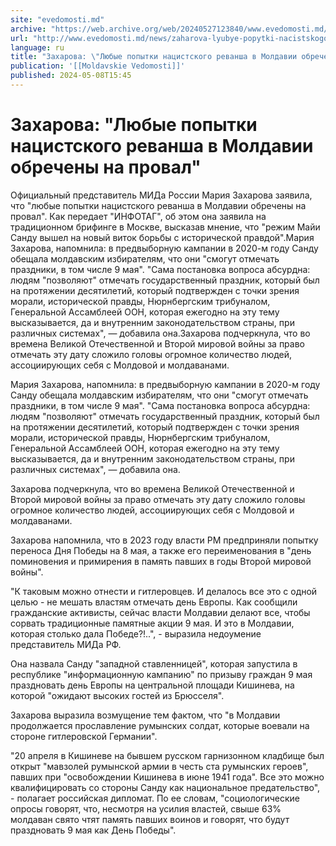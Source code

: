 ```yaml
---
site: "evedomosti.md"
archive: "https://web.archive.org/web/20240527123840/www.evedomosti.md/news/zaharova-lyubye-popytki-nacistskogo-revansha-v-moldavii-obre"
url: "http://www.evedomosti.md/news/zaharova-lyubye-popytki-nacistskogo-revansha-v-moldavii-obre"
language: ru
title: "Захарова: \"Любые попытки нацистского реванша в Молдавии обречены на провал\""
publication: '[[Moldavskie Vedomosti]]'
published: 2024-05-08T15:45
---
```


# Захарова: "Любые попытки нацистского реванша в Молдавии обречены на провал"

Официальный представитель МИДа России Мария Захарова заявила, что "любые попытки нацистского реванша в Молдавии обречены на провал". Как передает "ИНФОТАГ", об этом она заявила на традиционном брифинге в Москве, высказав мнение, что "режим Майи Санду вышел на новый виток борьбы с исторической правдой".Мария Захарова, напомнила: в предвыборную кампании в 2020-м году Санду обещала молдавским избирателям, что они "смогут отмечать праздники, в том числе 9 мая". "Сама постановка вопроса абсурдна: людям "позволяют" отмечать государственный праздник, который был на протяжении десятилетий, который подтвержден с точки зрения морали, исторической правды, Нюрнбергским трибуналом, Генеральной Ассамблеей ООН, которая ежегодно на эту тему высказывается, да и внутренним законодательством страны, при различных системах", — добавила она.Захарова подчеркнула, что во времена Великой Отечественной и Второй мировой войны за право отмечать эту дату сложило головы огромное количество людей, ассоциирующих себя с Молдовой и молдаванами.

Мария Захарова, напомнила: в предвыборную кампании в 2020-м году Санду обещала молдавским избирателям, что они "смогут отмечать праздники, в том числе 9 мая". "Сама постановка вопроса абсурдна: людям "позволяют" отмечать государственный праздник, который был на протяжении десятилетий, который подтвержден с точки зрения морали, исторической правды, Нюрнбергским трибуналом, Генеральной Ассамблеей ООН, которая ежегодно на эту тему высказывается, да и внутренним законодательством страны, при различных системах", — добавила она.

Захарова подчеркнула, что во времена Великой Отечественной и Второй мировой войны за право отмечать эту дату сложило головы огромное количество людей, ассоциирующих себя с Молдовой и молдаванами.

Захарова напомнила, что в 2023 году власти РМ предприняли попытку переноса Дня Победы на 8 мая, а также его переименования в "день поминовения и примирения в память павших в годы Второй мировой войны".

"К таковым можно отнести и гитлеровцев. И делалось все это с одной целью - не мешать властям отмечать день Европы. Как сообщили гражданские активисты, сейчас власти Молдавии делают все, чтобы сорвать традиционные памятные акции 9 мая. И это в Молдавии, которая столько дала Победе?!..", - выразила недоумение представитель МИДа РФ.

Она назвала Санду "западной ставленницей", которая запустила в республике "информационную кампанию" по призыву граждан 9 мая праздновать день Европы на центральной площади Кишинева, на которой "ожидают высоких гостей из Брюсселя".

Захарова выразила возмущение тем фактом, что "в Молдавии продолжается прославление румынских солдат, которые воевали на стороне гитлеровской Германии".

"20 апреля в Кишиневе на бывшем русском гарнизонном кладбище был открыт "мавзолей румынской армии в честь ста румынских героев", павших при "освобождении Кишинева в июне 1941 года". Все это можно квалифицировать со стороны Санду как национальное предательство", - полагает российская дипломат. По ее словам, "социологические опросы говорят, что, несмотря на усилия властей, свыше 63% молдаван свято чтят память павших воинов и говорят, что будут праздновать 9 мая как День Победы".